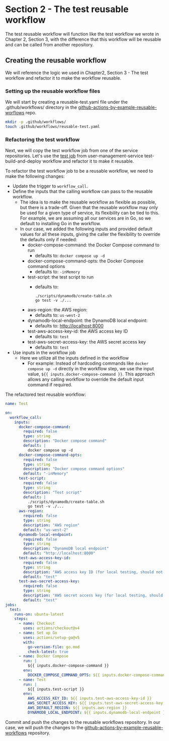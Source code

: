 # Section 2 - The test reusable workflow

The test reusable workflow will function like the test workflow we wrote in Chapter 2, Section 3, with the difference that this workflow will be reusable and can be called from another repository.

## Creating the reusable workflow

We will reference the logic we used in Chapter2, Section 3 - The test workflow and refactor it to make the workflow reusable.

### Setting up the reusable workflow files

We will start by creating a reusable-test.yaml file under the .github/workflows/ directory in the [github-actions-by-example-reusable-worflows](https://github.com/SamirMarin/github-actions-by-example-reusable-workflows) repo.

```bash
mkdir -p .github/workflows/
touch .github/workflows/reusable-test.yaml
```

### Refactoring the test workflow

Next, we will copy the test workflow job from one of the service repositories. Let's use the [test job](https://github.com/SamirMarin/user-management-service/blob/8ea4779ec3beb9368f99953aaf3b7fb02c09ef54/.github/workflows/test-build-deploy.yaml#L13-L36) from user-management-service test-build-and-deploy workflow and refactor it to make it reusable.

To refactor the test workflow job to be a reusable workflow, we need to make the following changes:

* Update the trigger to `workflow_call`.
* Define the inputs that the calling workflow can pass to the reusable workflow.
  * The idea is to make the reusable workflow as flexible as possible, but there is a trade-off. Given that the reusable workflow may only be used for a given type of service, its flexibility can be tied to this. For example, we are assuming all our services are in Go, so we default to installing Go in the workflow.
  * In our case, we added the following inputs and provided default values for all these inputs, giving the caller the flexibility to override the defaults only if needed:
    * docker-compose-command: the Docker Compose command to run
      * defaults to: `docker compose up -d`
    * docker-compose-command-opts: the Docker Compose command options
      * defaults to: `-inMemory`
    * test-script: the test script to run
      *   defaults to:&#x20;

          ```
          ./scripts/dynamodb/create-table.sh
          go test -v ./...
          ```
    * aws-region: the AWS region:
      * defaults to: `us-west-2`
    * dynamodb-local-endpoint: the DynamoDB local endpoint:
      * defaults to: [http://localhost:8000](http://localhost:8000)
    * test-aws-access-key-id: the AWS access key ID
      * defaults to: `test`
    * test-aws-secret-access-key: the AWS secret access key
      * defaults to: `test`
* Use inputs in the workflow job
  * Here we utilize all the inputs defined in the workflow
    * For example: Instead of hardcoding commands like `docker compose up -d` directly in the workflow step, we use the input value, `${{ inputs.docker-compose-command }}`. This approach allows any calling workflow to override the default input command if required.

The refactored test reusable workflow:

```yaml
name: Test

on:
  workflow_call:
    inputs:
      docker-compose-command:
        required: false
        type: string
        description: "Docker compose command"
        default: |
          docker compose up -d
      docker-compose-command-opts:
        required: false
        type: string
        description: "Docker compose command options"
        default: "-inMemory"
      test-script:
        required: false
        type: string
        description: "Test script"
        default: |
          ./scripts/dynamodb/create-table.sh
          go test -v ./...
      aws-region:
        required: false
        type: string
        description: "AWS region"
        default: "us-west-2"
      dynamodb-local-endpoint:
        required: false
        type: string
        description: "DynamoDB local endpoint"
        default: "http://localhost:8000"
      test-aws-access-key-id:
        required: false
        type: string
        description: "AWS access key ID (for local testing, should not be a real access key ID)"
        default: "test"
      test-aws-secret-access-key:
        required: false
        type: string
        description: "AWS secret access key (for local testing, should not be a real secret access key)"
        default: "test"
jobs:
  test:
    runs-on: ubuntu-latest
    steps:
      - name: Checkout
        uses: actions/checkout@v4
      - name: Set up Go
        uses: actions/setup-go@v5
        with:
          go-version-file: go.mod
          check-latest: true
      - name: Docker Compose
        run: |
          ${{ inputs.docker-compose-command }}
        env:
          DOCKER_COMPOSE_COMMAND_OPTS: ${{ inputs.docker-compose-command-opts }}
      - name: Test
        run: |
          ${{ inputs.test-script }}
        env:
          AWS_ACCESS_KEY_ID: ${{ inputs.test-aws-access-key-id }}
          AWS_SECRET_ACCESS_KEY: ${{ inputs.test-aws-secret-access-key }}
          AWS_DEFAULT_REGION: ${{ inputs.aws-region }}
          DYNAMODB_LOCAL_ENDPOINT: ${{ inputs.dynamodb-local-endpoint }}
```

Commit and push the changes to the reusable workflows repository. In our case, we will push the changes to the [github-actions-by-example-reusable-workflows](https://github.com/SamirMarin/github-actions-by-example-reusable-workflows) repository.
